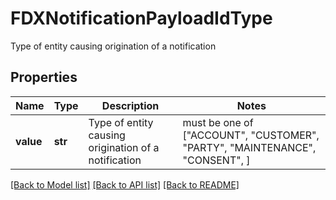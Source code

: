 # FDXNotificationPayloadIdType

Type of entity causing origination of a notification

## Properties
Name | Type | Description | Notes
------------ | ------------- | ------------- | -------------
**value** | **str** | Type of entity causing origination of a notification |  must be one of ["ACCOUNT", "CUSTOMER", "PARTY", "MAINTENANCE", "CONSENT", ]

[[Back to Model list]](../README.md#documentation-for-models) [[Back to API list]](../README.md#documentation-for-api-endpoints) [[Back to README]](../README.md)


